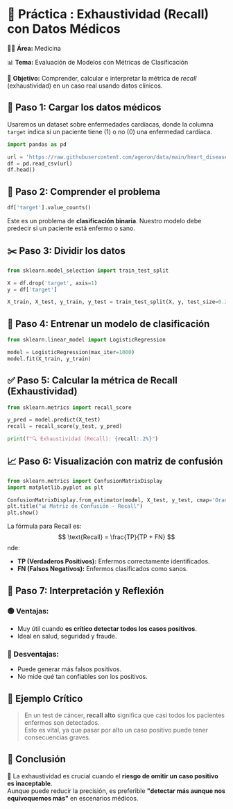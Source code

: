 
# **🧪 Práctica : Exhaustividad (Recall) con Datos Médicos**

👩‍⚕️ **Área:** Medicina

📊 **Tema:** Evaluación de Modelos con Métricas de Clasificación

🎯 **Objetivo:** Comprender, calcular e interpretar la métrica de *recall* (exhaustividad) en un caso real usando datos clínicos.

## 🔗 Paso 1: Cargar los datos médicos

Usaremos un dataset sobre enfermedades cardíacas, donde la columna `target` indica si un paciente tiene (1) o no (0) una enfermedad cardíaca.

```python
import pandas as pd

url = 'https://raw.githubusercontent.com/ageron/data/main/heart_disease/heart.csv'
df = pd.read_csv(url)
df.head()
```

## 🧠 Paso 2: Comprender el problema

```python
df['target'].value_counts()
```

Este es un problema de **clasificación binaria**. Nuestro modelo debe predecir si un paciente está enfermo o sano.

## ✂️ Paso 3: Dividir los datos

```python
from sklearn.model_selection import train_test_split

X = df.drop('target', axis=1)
y = df['target']

X_train, X_test, y_train, y_test = train_test_split(X, y, test_size=0.25, random_state=42)
```

## 🤖 Paso 4: Entrenar un modelo de clasificación

```python
from sklearn.linear_model import LogisticRegression

model = LogisticRegression(max_iter=1000)
model.fit(X_train, y_train)
```

## ✅ Paso 5: Calcular la métrica de Recall (Exhaustividad)

```python
from sklearn.metrics import recall_score

y_pred = model.predict(X_test)
recall = recall_score(y_test, y_pred)

print(f"🔍 Exhaustividad (Recall): {recall:.2%}")
```

## 📈 Paso 6: Visualización con matriz de confusión

```python
from sklearn.metrics import ConfusionMatrixDisplay
import matplotlib.pyplot as plt

ConfusionMatrixDisplay.from_estimator(model, X_test, y_test, cmap='Oranges')
plt.title("📊 Matriz de Confusión - Recall")
plt.show()
```

La fórmula para Recall es:
$$
\text{Recall} = \frac{TP}{TP + FN}
$$
nde:
- **TP (Verdaderos Positivos):** Enfermos correctamente identificados.
- **FN (Falsos Negativos):** Enfermos clasificados como sanos.

## 📌 Paso 7: Interpretación y Reflexión

### 🟢 Ventajas:
- Muy útil cuando **es crítico detectar todos los casos positivos**.
- Ideal en salud, seguridad y fraude.

### 🔴 Desventajas:
- Puede generar más falsos positivos.
- No mide qué tan confiables son los positivos.

## 🧠 Ejemplo Crítico

> En un test de cáncer, **recall alto** significa que casi todos los pacientes enfermos son detectados.  
> Esto es vital, ya que pasar por alto un caso positivo puede tener consecuencias graves.

## 🧩 Conclusión

🎯 La exhaustividad es crucial cuando el **riesgo de omitir un caso positivo es inaceptable**.  
Aunque puede reducir la precisión, es preferible **"detectar más aunque nos equivoquemos más"** en escenarios médicos.

